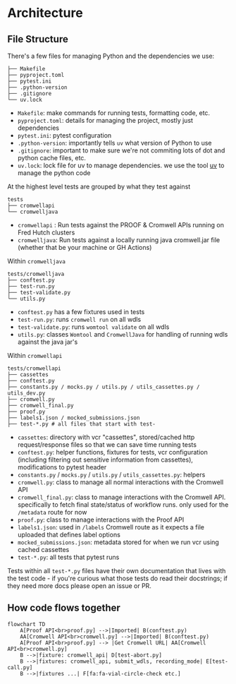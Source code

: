 # Architecture

## File Structure

There's a few files for managing Python and the dependencies we use:

```
├── Makefile
├── pyproject.toml
├── pytest.ini
├── .python-version
├── .gitignore
└── uv.lock
```

- `Makefile`: make commands for running tests, formatting code, etc.
- `pyproject.toml`: details for managing the project, mostly just dependencies
- `pytest.ini`: pytest configuration
- `.python-version`: importantly tells `uv` what version of Python to use
- `.gitignore`: important to make sure we're not commiting lots of dot and python cache files, etc.
- `uv.lock`: lock file for uv to manage dependencies. we use the tool [uv](https://docs.astral.sh/uv/) to manage the python code

At the highest level tests are grouped by what they test against

```
tests
├── cromwellapi
└── cromwelljava
```

- `cromwellapi` : Run tests against the PROOF & Cromwell APIs running on Fred Hutch clusters
- `cromwelljava`: Run tests against a locally running java cromwell.jar file  (whether that be your machine or GH Actions)

Within `cromwelljava`

```
tests/cromwelljava
├── conftest.py
├── test-run.py
├── test-validate.py
└── utils.py
```

- `conftest.py` has a few fixtures used in tests
- `test-run.py`: runs `cromwell run` on all wdls
- `test-validate.py`:  runs `womtool validate` on all wdls
- `utils.py`: classes `Womtool` and `CromwellJava` for handling of running wdls against the java jar's

Within `cromwellapi`

```
tests/cromwellapi
├── cassettes
├── conftest.py
├── constants.py / mocks.py / utils.py / utils_cassettes.py / utils_dev.py
├── cromwell.py
├── cromwell_final.py
├── proof.py
├── labels1.json / mocked_submissions.json
├── test-*.py # all files that start with test-
```

- `cassettes`: directory with vcr "cassettes", stored/cached http request/response files so that we can save time running tests
- `conftest.py`: helper functions, fixtures for tests, vcr configuration (including filtering out sensitive information from cassettes), modifications to pytest header
- `constants.py` / `mocks.py` / `utils.py` / `utils_cassettes.py`: helpers
- `cromwell.py`: class to manage all normal interactions with the Cromwell API
- `cromwell_final.py`: class to manage interactions with the Cromwell API. specifically to fetch final state/status of workflow runs. only used for the `/metadata` route for now
- `proof.py`: class to manage interactions with the Proof API
- `labels1.json`: used in `/labels` Cromwell route as it expects a file uploaded that defines label options
- `mocked_submissions.json`: metadata stored for when we run vcr using cached cassettes
- `test-*.py`:  all tests that pytest runs

Tests within all `test-*.py` files have their own documentation that lives with the test code - if you're curious what those tests do read their docstrings; if they need more docs please open an issue or PR.

## How code flows together

```mermaid
flowchart TD
    A[Proof API<br>proof.py] -->|Imported| B(conftest.py)
    AA[Cromwell API<br>cromwell.py] -->|Imported| B(conftest.py)
    A[Proof API<br>proof.py] --> |Get Cromwell URL| AA[Cromwell API<br>cromwell.py]
    B -->|fixture: cromwell_api| D[test-abort.py]
    B -->|fixtures: cromwell_api, submit_wdls, recording_mode| E[test-call.py]
    B -->|fixtures ...| F[fa:fa-vial-circle-check etc.]
```
